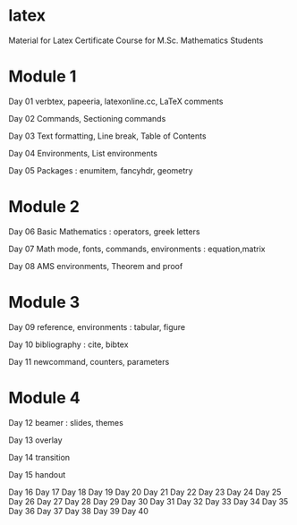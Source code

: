 # latex
Material for Latex Certificate Course for M.Sc. Mathematics Students

# Module 1

Day 01 verbtex, papeeria, latexonline.cc, LaTeX comments

Day 02 Commands, Sectioning commands

Day 03 Text formatting, Line break, Table of Contents

Day 04 Environments, List environments

Day 05 Packages : enumitem, fancyhdr, geometry

# Module 2

Day 06 Basic Mathematics : operators, greek letters

Day 07 Math mode, fonts, commands, environments : equation,matrix

Day 08 AMS environments, Theorem and proof

# Module 3

Day 09 reference, environments : tabular, figure

Day 10 bibliography : cite, bibtex

Day 11 newcommand, counters, parameters

# Module 4

Day 12 beamer : slides, themes

Day 13 overlay

Day 14 transition

Day 15 handout

Day 16
Day 17
Day 18
Day 19
Day 20
Day 21
Day 22
Day 23
Day 24
Day 25
Day 26
Day 27
Day 28
Day 29
Day 30
Day 31
Day 32
Day 33
Day 34
Day 35
Day 36
Day 37
Day 38
Day 39
Day 40
